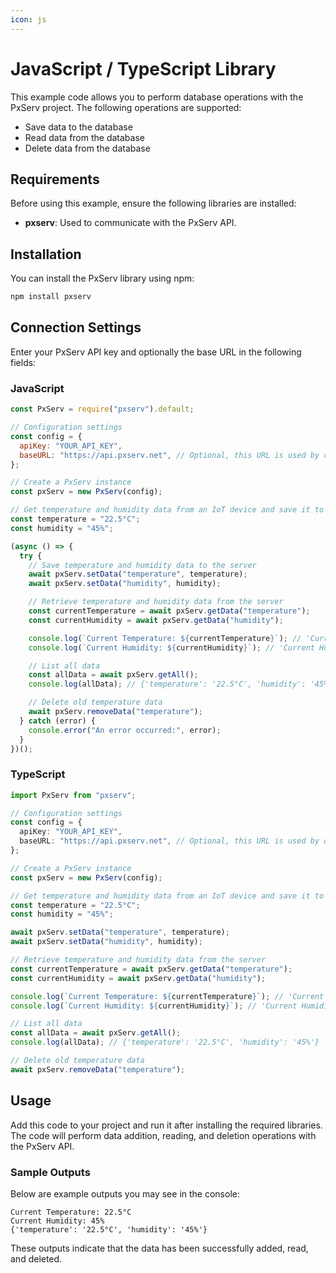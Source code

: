 ```yaml
---
icon: js
---
```


# JavaScript / TypeScript Library

This example code allows you to perform database operations with the PxServ project. The following operations are supported:

* Save data to the database
* Read data from the database
* Delete data from the database

## Requirements

Before using this example, ensure the following libraries are installed:

* **pxserv**: Used to communicate with the PxServ API.

## Installation

You can install the PxServ library using npm:

```sh
npm install pxserv
```

## Connection Settings

Enter your PxServ API key and optionally the base URL in the following fields:

### JavaScript

```javascript
const PxServ = require("pxserv").default;

// Configuration settings
const config = {
  apiKey: "YOUR_API_KEY",
  baseURL: "https://api.pxserv.net", // Optional, this URL is used by default
};

// Create a PxServ instance
const pxServ = new PxServ(config);

// Get temperature and humidity data from an IoT device and save it to the server
const temperature = "22.5°C";
const humidity = "45%";

(async () => {
  try {
    // Save temperature and humidity data to the server
    await pxServ.setData("temperature", temperature);
    await pxServ.setData("humidity", humidity);

    // Retrieve temperature and humidity data from the server
    const currentTemperature = await pxServ.getData("temperature");
    const currentHumidity = await pxServ.getData("humidity");

    console.log(`Current Temperature: ${currentTemperature}`); // 'Current Temperature: 22.5°C'
    console.log(`Current Humidity: ${currentHumidity}`); // 'Current Humidity: 45%'

    // List all data
    const allData = await pxServ.getAll();
    console.log(allData); // {'temperature': '22.5°C', 'humidity': '45%'}

    // Delete old temperature data
    await pxServ.removeData("temperature");
  } catch (error) {
    console.error("An error occurred:", error);
  }
})();
```

### TypeScript

```typescript
import PxServ from "pxserv";

// Configuration settings
const config = {
  apiKey: "YOUR_API_KEY",
  baseURL: "https://api.pxserv.net", // Optional, this URL is used by default
};

// Create a PxServ instance
const pxServ = new PxServ(config);

// Get temperature and humidity data from an IoT device and save it to the server
const temperature = "22.5°C";
const humidity = "45%";

await pxServ.setData("temperature", temperature);
await pxServ.setData("humidity", humidity);

// Retrieve temperature and humidity data from the server
const currentTemperature = await pxServ.getData("temperature");
const currentHumidity = await pxServ.getData("humidity");

console.log(`Current Temperature: ${currentTemperature}`); // 'Current Temperature: 22.5°C'
console.log(`Current Humidity: ${currentHumidity}`); // 'Current Humidity: 45%'

// List all data
const allData = await pxServ.getAll();
console.log(allData); // {'temperature': '22.5°C', 'humidity': '45%'}

// Delete old temperature data
await pxServ.removeData("temperature");
```

## Usage

Add this code to your project and run it after installing the required libraries. The code will perform data addition, reading, and deletion operations with the PxServ API.

### Sample Outputs

Below are example outputs you may see in the console:

```
Current Temperature: 22.5°C
Current Humidity: 45%
{'temperature': '22.5°C', 'humidity': '45%'}
```

These outputs indicate that the data has been successfully added, read, and deleted.
